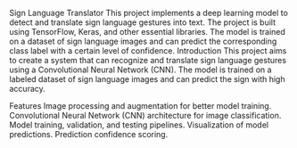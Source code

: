 Sign Language Translator
This project implements a deep learning model to detect and translate sign language gestures into text. The project is built using TensorFlow, Keras, and other essential libraries. The model is trained on a dataset of sign language images and can predict the corresponding class label with a certain level of confidence.
Introduction
This project aims to create a system that can recognize and translate sign language gestures using a Convolutional Neural Network (CNN). The model is trained on a labeled dataset of sign language images and can predict the sign with high accuracy.

Features
Image processing and augmentation for better model training.
Convolutional Neural Network (CNN) architecture for image classification.
Model training, validation, and testing pipelines.
Visualization of model predictions.
Prediction confidence scoring.
